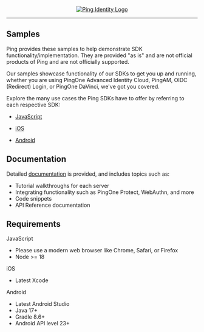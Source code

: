 <p align="center">
  <a href="https://github.com/ForgeRock/sdk-sample-apps">
    <img src="https://www.pingidentity.com/content/dam/picr/nav/Ping-Logo-2.svg" alt="Ping Identity Logo">
  </a>
  <hr/>
</p>

## Samples

Ping provides these samples to help demonstrate SDK functionality/implementation. They are provided "as is" and are not official products of Ping and are not officially supported.

Our samples showcase functionality of our SDKs to get you up and running,
whether you are using PingOne Advanced Identity Cloud, PingAM,
OIDC (Redirect) Login, or PingOne DaVinci, we've got you covered.

Explore the many use cases
the Ping SDKs have to offer by referring to each respective SDK:

- [JavaScript](./javascript/)

- [iOS](./iOS/)

- [Android](./android/)

## Documentation

Detailed [documentation](https://docs.pingidentity.com/sdks) is provided, and includes topics such as:

- Tutorial walkthroughs for each server
- Integrating functionality such as PingOne Protect, WebAuthn, and more
- Code snippets
- API Reference documentation

## Requirements

JavaScript
- Please use a modern web browser like Chrome, Safari, or Firefox
- Node >= 18

iOS
- Latest Xcode

Android
- Latest Android Studio
- Java 17+
- Gradle 8.6+
- Android API level 23+
